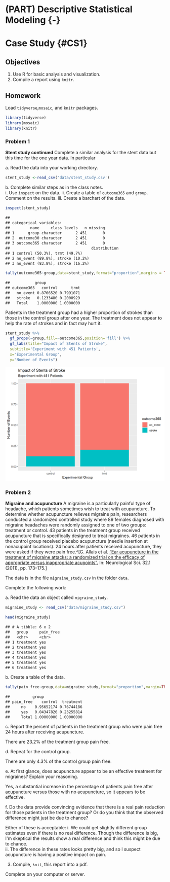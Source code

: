 # (PART) Descriptive Statistical Modeling {-} 

# Case Study {#CS1}

## Objectives

1) Use R for basic analysis and visualization.  
2) Compile a report using `knitr`.



## Homework    

Load `tidyverse`,`mosaic`, and `knitr` packages.  


```r
library(tidyverse)
library(mosaic)
library(knitr)
```

### Problem 1  

**Stent study continued** Complete a similar analysis for the stent data but this time for the one year data. In particular

  a. Read the data into your working directory.
  

```r
stent_study <-read_csv('data/stent_study.csv')
```
  


  b. Complete similar steps as in the class notes.  
    i. Use `inspect` on the data.
    ii. Create a table of `outcome365` and `group`. Comment on the results.
    iii. Create a barchart of the data.


```r
inspect(stent_study)
```

```
## 
## categorical variables:  
##         name     class levels   n missing
## 1      group character      2 451       0
## 2  outcome30 character      2 451       0
## 3 outcome365 character      2 451       0
##                                    distribution
## 1 control (50.3%), trmt (49.7%)                
## 2 no_event (89.8%), stroke (10.2%)             
## 3 no_event (83.8%), stroke (16.2%)
```




```r
tally(outcome365~group,data=stent_study,format="proportion",margins = TRUE)
```

```
##           group
## outcome365   control      trmt
##   no_event 0.8766520 0.7991071
##   stroke   0.1233480 0.2008929
##   Total    1.0000000 1.0000000
```

Patients in the treatment group had a higher proportion of strokes than those in the control group after one year. The treatment does not appear to help the rate of strokes and in fact may hurt it.




```r
stent_study %>%
  gf_props(~group,fill=~outcome365,position='fill') %>%
  gf_labs(title="Impact of Stents of Stroke",
  subtitle='Experiment with 451 Patients',
  x="Experimental Group",
  y="Number of Events")
```

<img src="01-Data-Case-Study-Solutions_files/figure-html/unnamed-chunk-6-1.png" width="672" />

### Problem 2 

**Migraine and acupuncture**  A migraine is a particularly painful type of headache, which patients sometimes wish to treat with acupuncture. To determine whether acupuncture relieves migraine pain, researchers conducted a randomized controlled study where 89 females diagnosed with migraine headaches were randomly assigned to one of two groups: treatment or control. 43 patients in the treatment group received acupuncture that is specifically designed to treat migraines. 46 patients in the control group received placebo acupuncture (needle insertion at nonacupoint locations). 24 hours after patients received acupuncture, they were asked if they were pain free.^[G. Allais et al. [“Ear acupuncture in the treatment of migraine attacks:  a randomized trial on the efficacy of appropriate versus inappropriate acupoints”.](http://www.ncbi.nlm.nih.gov/pubmed/21533739) In: Neurological Sci. 32.1 (2011), pp. 173–175.]


The data is in the file `migraine_study.csv` in the folder `data`.

Complete the following work:

  a. Read the data an object called `migraine_study`.  
  

```r
migraine_study <- read_csv("data/migraine_study.csv")
```
  

```r
head(migraine_study)
```

```
## # A tibble: 6 x 2
##   group     pain_free
##   <chr>     <chr>    
## 1 treatment yes      
## 2 treatment yes      
## 3 treatment yes      
## 4 treatment yes      
## 5 treatment yes      
## 6 treatment yes
```
  

  b. Create a table of the data.
  

```r
tally(pain_free~group,data=migraine_study,format="proportion",margin=TRUE)
```

```
##          group
## pain_free    control  treatment
##     no    0.95652174 0.76744186
##     yes   0.04347826 0.23255814
##     Total 1.00000000 1.00000000
```
   
  
  c. Report the percent of patients in the treatment group who were pain free 24 hours after receiving acupuncture.
  
  There are 23.2% of the treatment group pain free.
  
  d. Repeat for the control group.
  
  There are only 4.3% of the control group pain free.
  
  e. At first glance, does acupuncture appear to be an effective treatment for migraines? Explain your reasoning.
  
  Yes, a substantial increase in the percentage of patients pain free after acupuncture versus those with no acupuncture, so it appears to be effective.
  
  f. Do the data provide convincing evidence that there is a real pain reduction for those patients in the treatment group? Or do you think that the observed difference might just be due to chance?
  
  Either of these is acceptable: 
 i. We could get slightly different group estimates even if there is no real difference. Though the difference is big, I'm skeptical the results show a real difference and think this might be due to chance.  
 ii. The difference in these rates looks pretty big, and so I suspect acupuncture is having a positive impact on pain.


3. Compile, `knit`, this report into a pdf.

Complete on your computer or server.

